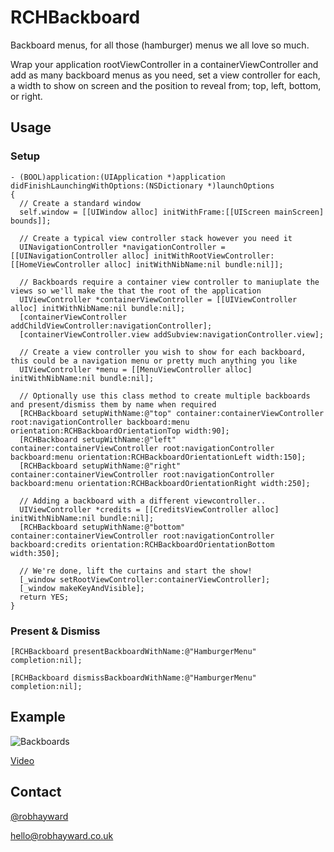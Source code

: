 RCHBackboard
============

Backboard menus, for all those (hamburger) menus we all love so much.

Wrap your application rootViewController in a containerViewController and add as many backboard menus as you need, set a view controller for each, a width to show on screen and the position to reveal from; top, left, bottom, or right.

Usage
-

### Setup

    - (BOOL)application:(UIApplication *)application didFinishLaunchingWithOptions:(NSDictionary *)launchOptions
    {
      // Create a standard window
      self.window = [[UIWindow alloc] initWithFrame:[[UIScreen mainScreen] bounds]];
      
      // Create a typical view controller stack however you need it
      UINavigationController *navigationController = [[UINavigationController alloc] initWithRootViewController:[[HomeViewController alloc] initWithNibName:nil bundle:nil]];

      // Backboards require a container view controller to maniuplate the views so we'll make the that the root of the application
      UIViewController *containerViewController = [[UIViewController alloc] initWithNibName:nil bundle:nil];
      [containerViewController addChildViewController:navigationController];
      [containerViewController.view addSubview:navigationController.view];
      
      // Create a view controller you wish to show for each backboard, this could be a navigation menu or pretty much anything you like
      UIViewController *menu = [[MenuViewController alloc] initWithNibName:nil bundle:nil];
      
      // Optionally use this class method to create multiple backboards and present/dismiss them by name when required
      [RCHBackboard setupWithName:@"top" container:containerViewController root:navigationController backboard:menu orientation:RCHBackboardOrientationTop width:90];
      [RCHBackboard setupWithName:@"left" container:containerViewController root:navigationController backboard:menu orientation:RCHBackboardOrientationLeft width:150];
      [RCHBackboard setupWithName:@"right" container:containerViewController root:navigationController backboard:menu orientation:RCHBackboardOrientationRight width:250];
      
      // Adding a backboard with a different viewcontroller..
      UIViewController *credits = [[CreditsViewController alloc] initWithNibName:nil bundle:nil];
      [RCHBackboard setupWithName:@"bottom" container:containerViewController root:navigationController backboard:credits orientation:RCHBackboardOrientationBottom width:350];

      // We're done, lift the curtains and start the show!
      [_window setRootViewController:containerViewController];
      [_window makeKeyAndVisible];
      return YES;
    }

### Present & Dismiss
	
	[RCHBackboard presentBackboardWithName:@"HamburgerMenu" completion:nil];

	[RCHBackboard dismissBackboardWithName:@"HamburgerMenu" completion:nil];

## Example

![Backboards](https://raw.github.com/robinhayward/RCHBackboard/master/screenshot.png)

[Video](https://raw.github.com/robinhayward/RCHBackboard/master/example-video.mov)

## Contact

[@robhayward](http://www.twitter.com/robhayward) 

<hello@robhayward.co.uk>
